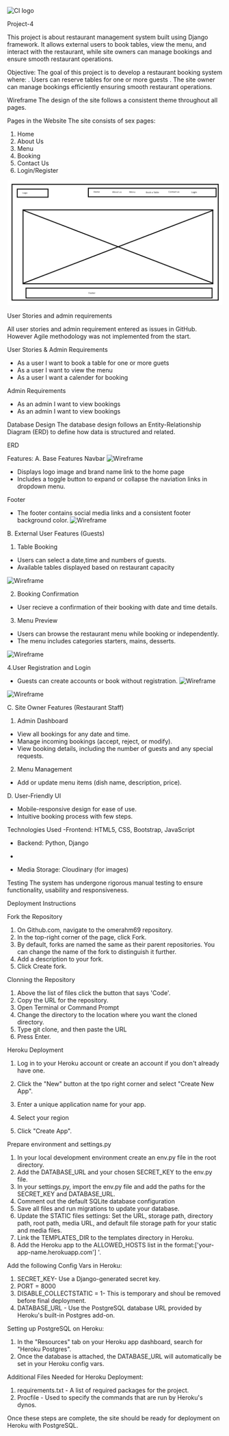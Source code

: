 ![CI logo](https://codeinstitute.s3.amazonaws.com/fullstack/ci_logo_small.png)

Project-4

This project is about restaurant management system built using Django framework. It allows external users to book tables, view the menu, and interact with the restaurant, while site owners can manage bookings and ensure smooth restaurant operations.

Objective:
The goal of this project is to develop a restaurant booking system where:
. Users can reserve tables for one or more guests
. The site owner can manage bookings efficiently ensuring smooth restaurant operations.

Wireframe
 The design of the site follows a consistent theme throughout all pages.
 
 Pages in the Website
The site consists of sex pages:
1. Home
2. About Us
3. Menu
4. Booking
5. Contact Us
6. Login/Register

![Wireframe](https://github.com/omerahm69/project_4/blob/main/static/images/Wireframe.png)

User Stories and admin requirements

All user stories and admin requirement entered as issues in GitHub. However Agile methodology was not implemented from the start.

User Stories & Admin Requirements

- As a user I want to book a table for one or more guets
- As a user I want to view the menu
- As a user I want a calender for booking

Admin Requirements
- As an admin I want to view bookings
- As an admin I want to view bookings

Database Design
The database design follows an Entity-Relationship Diagram (ERD) to define how data is structured and related.

ERD

Features:
A. Base Features
Navbar
![Wireframe](https://github.com/omerahm69/project_4/blob/main/static/images/Sk%C3%A4rmbild%202025-02-24%20165421_home.png)

- Displays logo image and brand name link to the home page
- Includes a toggle button to expand or collapse the naviation links in dropdown menu.

Footer
- The footer contains social media links and a consistent footer background color.
![Wireframe](https://github.com/omerahm69/project_4/blob/main/static/images/Sk%C3%A4rmbild%202025-02-24%20214216_footer.png)


B. External User Features (Guests)
1. Table Booking
- Users can select a date,time and numbers of guests.
- Available tables displayed based on restaurant capacity

![Wireframe](https://github.com/omerahm69/project_4/blob/main/static/images/Sk%C3%A4rmbild%202025-02-24%20165727_book_a_table.png)

2. Booking Confirmation
- User recieve a confirmation of their booking with date and time details.

3. Menu Preview
- Users can browse the restaurant menu while booking or independently.
- The menu includes categories starters, mains, desserts.

![Wireframe](https://github.com/omerahm69/project_4/blob/main/static/images/Sk%C3%A4rmbild%202025-02-24%20165643_our_menu.png)

4.User Registration and Login

- Guests can create accounts or book without registration.
![Wireframe](https://github.com/omerahm69/project_4/blob/main/static/images/Sk%C3%A4rmbild%202025-02-24%20165844_login.png)

![Wireframe](https://github.com/omerahm69/project_4/blob/main/static/images/Sk%C3%A4rmbild%202025-02-24%20195957_register.png)


C. Site Owner Features (Restaurant Staff)

1. Admin Dashboard
- View all bookings for any date and time.
- Manage incoming bookings (accept, reject, or modify).
- View booking details, including the number of guests and any special requests.

2. Menu Management

- Add or update menu items (dish name, description, price).

D. User-Friendly UI

- Mobile-responsive design for ease of use.
- Intuitive booking process with few steps.



Technologies Used
-Frontend: HTML5, CSS, Bootstrap, JavaScript

- Backend: Python, Django

- 

- Media Storage: Cloudinary (for images)

Testing
The system has undergone rigorous manual testing to ensure functionality, usability and responsiveness.

Deployment Instructions

Fork the Repository
1. On Github.com, navigate to the omerahm69 repository.
2. In the top-right corner of the page, click Fork.
3. By default, forks are named the same as their parent repositories. You can change the name of the fork to distinguish it further.
4. Add a description to your fork.
5. Click Create fork.
 
Clonning the Repository
1. Above the list of files click the button that says 'Code'.
2. Copy the URL for the repository.
3. Open Terminal or Command Prompt
4. Change the directory to the location where you want the cloned directory.
4. Type git clone, and then paste the URL
5. Press Enter.


Heroku Deployment

1. Log in to your Heroku  account or create an account if you don't already have one.
2. Click the "New" button at the tpo right corner and select "Create New App".
3. Enter a unique application name for your app.
4. Select your region

5. Click "Create App".

Prepare environment and settings.py
1. In your local development environment create an env.py file in the root directory.
2. Add the DATABASE_URL and your chosen SECRET_KEY to the env.py file.
3. In your settings.py, import the env.py file and add the paths for the SECRET_KEY and DATABASE_URL.
4. Comment out the default SQLite database configuration
5. Save all files and run migrations to update your database.
6. Update the STATIC files settings:
Set the URL, storage path, directory path, root path, media URL, and default file storage path for your static and media files.
7. Link the TEMPLATES_DIR to the templates directory in Heroku.
8. Add the Heroku app to the ALLOWED_HOSTS list in the format:['your-app-name.herokuapp.com'] '.

Add the following Config Vars in Heroku:
1. SECRET_KEY- Use a Django-generated secret key.
2. PORT = 8000
3. DISABLE_COLLECTSTATIC = 1- This is temporary and shoul be removed before final deployment.
4. DATABASE_URL - Use the PostgreSQL database URL provided by Heroku's built-in Postgres add-on.

Setting up PostgreSQL on Heroku:
1. In the "Resources" tab on your Heroku app dashboard, search for "Heroku Postgres".
2. Once the database is attached, the DATABASE_URL will automatically be set in your Heroku config vars.

Additional Files Needed for Heroku Deployment:

1. requirements.txt - A list of required packages for the project.
2. Procfile - Used to specify the commands that are run by Heroku's dynos.

Once these steps are complete, the site should be ready for deployment on Heroku with PostgreSQL.



